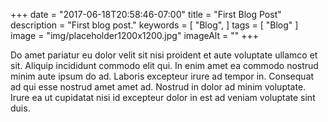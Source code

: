 +++
date = "2017-06-18T20:58:46-07:00"
title = "First Blog Post"
description = "First blog post."
keywords = [
    "Blog",
]
tags = [
    "Blog"
]
image = "img/placeholder1200x1200.jpg"
imageAlt = ""
+++

Do amet pariatur eu dolor velit sit nisi proident et aute voluptate ullamco et sit. Aliquip incididunt commodo elit qui. In enim amet ea commodo nostrud minim aute ipsum do ad. Laboris excepteur irure ad tempor in. Consequat ad qui esse nostrud amet amet ad. Nostrud in dolor ad minim voluptate. Irure ea ut cupidatat nisi id excepteur dolor in est ad veniam voluptate sint duis.